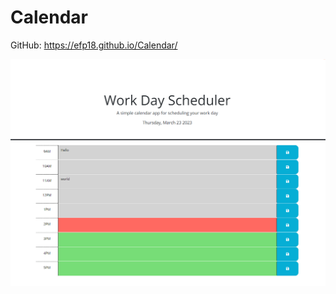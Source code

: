 # Calendar

GitHub: https://efp18.github.io/Calendar/

![Screenshot of the home page.](./Screenshot.png)